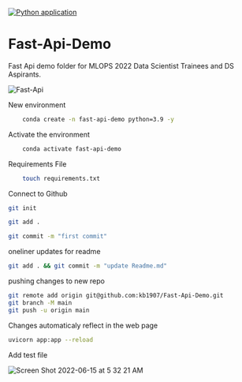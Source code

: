 [![Python application](https://github.com/kb1907/Fast-Api-Demo/actions/workflows/Fast-Api.yaml/badge.svg)](https://github.com/kb1907/Fast-Api-Demo/actions/workflows/Fast-Api.yaml)

# Fast-Api-Demo
Fast Api demo folder for MLOPS 2022 Data Scientist Trainees and DS Aspirants.

![Fast-Api](https://user-images.githubusercontent.com/51021282/173723582-bd046c0f-2c32-43ca-9aa9-82b6005eb819.png)


New environment

```bash
    conda create -n fast-api-demo python=3.9 -y
```

Activate the environment

```bash
    conda activate fast-api-demo
```

Requirements File

```bash
    touch requirements.txt
```

Connect to Github

```bash
git init
```

```bash
git add .
```

```bash
git commit -m "first commit"
```

oneliner updates for readme

```bash
git add . && git commit -m "update Readme.md"
```

pushing changes to new repo

```bash
git remote add origin git@github.com:kb1907/Fast-Api-Demo.git
git branch -M main
git push -u origin main
```
Changes automaticaly reflect in the web page
```bash
uvicorn app:app --reload
```
Add test file

![Screen Shot 2022-06-15 at 5 32 21 AM](https://user-images.githubusercontent.com/51021282/173724205-16a3d359-0265-4d5f-b542-c5fd1149c336.png)

